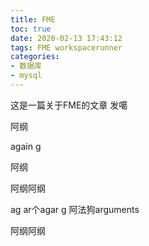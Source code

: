 ```yaml
---
title: FME
toc: true
date: 2020-02-13 17:43:12
tags: FME workspacerunner
categories: 
- 数据库
- mysql
---
```


这是一篇关于FME的文章
发噶

阿纲


again g

阿纲

阿纲阿纲

ag ar个agar g
阿法狗arguments

阿纲阿纲




